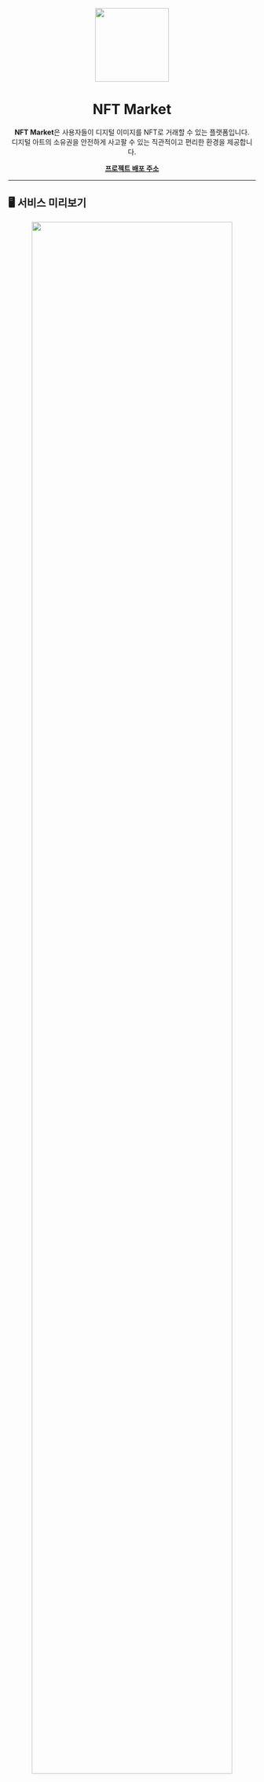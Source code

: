 <div align="center">

<img width="150px" src="https://github.com/user-attachments/assets/c2b9bb13-5de7-4eb3-8c3a-f933294cf655"/>

# NFT Market

**NFT Market**은 사용자들이 디지털 이미지를 NFT로 거래할 수 있는 플랫폼입니다.  
디지털 아트의 소유권을 안전하게 사고팔 수 있는 직관적이고 편리한 환경을 제공합니다.

[**프로젝트 배포 주소**](https://your-deployed-site.com)

</div>

---

## 🖥️ 서비스 미리보기

<div align="center">
<img width="90%" src="https://your-capture-image-url.com"/>
</div>

---

## 🌳 프로젝트 구성

프로젝트는 다음과 같은 주요기능들로 이루어져있습니다.

- **기능1**:
- **기능1**:
- **기능1**:

---

## 👪 팀원

<div align="center">

| [이재훈](https://github.com/JaeHoonKOR)                                                                      | [장영승](https://github.com/YoungSeungJang)                                                                  |
| ------------------------------------------------------------------------------------------------------------ | ------------------------------------------------------------------------------------------------------------ |
| <img src="https://avatars.githubusercontent.com/u/91282032?v=4" width="100px" style="border-radius: 50%; display: block; margin: auto;" /> | <img src="https://avatars.githubusercontent.com/u/50819030?v=4" width="100px" style="border-radius: 50%; display: block; margin: auto;" /> |
| <div align="center"><strong>Frontend Developer</strong></div>                                                 | <div align="center"><strong>Frontend & Backend Developer</strong></div>                                       |
| <div align="center">헤더, 마이 페이지, 이미지 생성</div>                                                      | <div align="center">메인 페이지, 상세 페이지, 거래 페이지, 백엔드 전체 개발</div>                              |

</div>




## 🛠️ 사용 기술 스택

- **Frontend**: ![Next.js](https://img.shields.io/badge/Next.js-000000?logo=next.js&logoColor=white&style=flat-square) ![React](https://img.shields.io/badge/React-61DAFB?logo=react&logoColor=white&style=flat-square) ![Zustand](https://img.shields.io/badge/Zustand-764ABC?logoColor=white&style=flat-square)
- **Backend**: ![Node.js](https://img.shields.io/badge/Node.js-339933?logo=node.js&logoColor=white&style=flat-square) ![Express.js](https://img.shields.io/badge/Express.js-000000?logo=express&logoColor=white&style=flat-square) ![MongoDB](https://img.shields.io/badge/MongoDB-47A248?logo=mongodb&logoColor=white&style=flat-square)
- **CI/CD**: ![GitHub Actions](https://img.shields.io/badge/GitHub_Actions-2088FF?logo=githubactions&logoColor=white&style=flat-square)

---

## 🌐 Browser Support

<div align="center">
  <img src="https://raw.githubusercontent.com/alrra/browser-logos/main/src/chrome/chrome_48x48.png" width="48" height="48"/>  
  <img src="https://raw.githubusercontent.com/alrra/browser-logos/main
